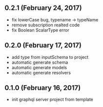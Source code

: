


## 0.2.1 (February 24, 2017)

* fix lowerCase bug, typename -> typeName
* remove subscription realted code
* fix Boolean ScalarType error

## 0.2.0 (February 17, 2017)

* add type from inputSchema to project 
* automatic generate schema
* automatic generate models
* automatic generate resolvers

## 0.1.0 (February 16, 2017)

* init graphql server project from template


